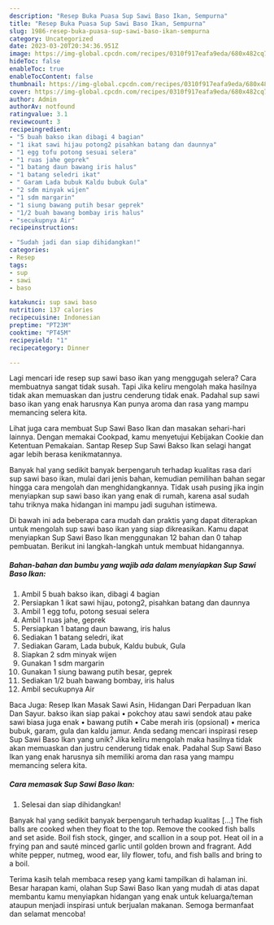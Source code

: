 ```yaml
---
description: "Resep Buka Puasa Sup Sawi Baso Ikan, Sempurna"
title: "Resep Buka Puasa Sup Sawi Baso Ikan, Sempurna"
slug: 1986-resep-buka-puasa-sup-sawi-baso-ikan-sempurna
category: Uncategorized
date: 2023-03-20T20:34:36.951Z
image: https://img-global.cpcdn.com/recipes/0310f917eafa9eda/680x482cq70/sup-sawi-baso-ikan-foto-resep-utama.jpg
hideToc: false
enableToc: true
enableTocContent: false
thumbnail: https://img-global.cpcdn.com/recipes/0310f917eafa9eda/680x482cq70/sup-sawi-baso-ikan-foto-resep-utama.jpg
cover: https://img-global.cpcdn.com/recipes/0310f917eafa9eda/680x482cq70/sup-sawi-baso-ikan-foto-resep-utama.jpg
author: Admin
authorAv: notfound
ratingvalue: 3.1
reviewcount: 3
recipeingredient:
- "5 buah bakso ikan dibagi 4 bagian"
- "1 ikat sawi hijau potong2 pisahkan batang dan daunnya"
- "1 egg tofu potong sesuai selera"
- "1 ruas jahe geprek"
- "1 batang daun bawang iris halus"
- "1 batang seledri ikat"
- " Garam Lada bubuk Kaldu bubuk Gula"
- "2 sdm minyak wijen"
- "1 sdm margarin"
- "1 siung bawang putih besar geprek"
- "1/2 buah bawang bombay iris halus"
- "secukupnya Air"
recipeinstructions:

- "Sudah jadi dan siap dihidangkan!"
categories:
- Resep
tags:
- sup
- sawi
- baso

katakunci: sup sawi baso 
nutrition: 137 calories
recipecuisine: Indonesian
preptime: "PT23M"
cooktime: "PT45M"
recipeyield: "1"
recipecategory: Dinner

---
```



Lagi mencari ide resep sup sawi baso ikan yang menggugah selera? Cara membuatnya sangat tidak susah. Tapi Jika keliru mengolah maka hasilnya tidak akan memuaskan dan justru cenderung tidak enak. Padahal sup sawi baso ikan yang enak harusnya Kan punya aroma dan rasa yang mampu memancing selera kita.


Lihat juga cara membuat Sup Sawi Baso Ikan dan masakan sehari-hari lainnya. Dengan memakai Cookpad, kamu menyetujui Kebijakan Cookie dan Ketentuan Pemakaian. Santap Resep Sup Sawi Bakso Ikan selagi hangat agar lebih berasa kenikmatannya.

Banyak hal yang sedikit banyak berpengaruh terhadap kualitas rasa dari sup sawi baso ikan, mulai dari jenis bahan, kemudian pemilihan bahan segar hingga cara mengolah dan menghidangkannya. Tidak usah pusing jika ingin menyiapkan sup sawi baso ikan yang enak di rumah, karena asal sudah tahu triknya maka hidangan ini mampu jadi suguhan istimewa.


Di bawah ini ada beberapa cara mudah dan praktis yang dapat diterapkan untuk mengolah sup sawi baso ikan yang siap dikreasikan. Kamu dapat menyiapkan Sup Sawi Baso Ikan menggunakan 12 bahan dan 0 tahap pembuatan. Berikut ini langkah-langkah untuk membuat hidangannya.

<!--inarticleads1-->

##### Bahan-bahan dan bumbu yang wajib ada dalam menyiapkan Sup Sawi Baso Ikan:

1. Ambil 5 buah bakso ikan, dibagi 4 bagian
1. Persiapkan 1 ikat sawi hijau, potong2, pisahkan batang dan daunnya
1. Ambil 1 egg tofu, potong sesuai selera
1. Ambil 1 ruas jahe, geprek
1. Persiapkan 1 batang daun bawang, iris halus
1. Sediakan 1 batang seledri, ikat
1. Sediakan  Garam, Lada bubuk, Kaldu bubuk, Gula
1. Siapkan 2 sdm minyak wijen
1. Gunakan 1 sdm margarin
1. Gunakan 1 siung bawang putih besar, geprek
1. Sediakan 1/2 buah bawang bombay, iris halus
1. Ambil secukupnya Air


Baca Juga: Resep Ikan Masak Sawi Asin, Hidangan Dari Perpaduan Ikan Dan Sayur. bakso ikan siap pakai • pokchoy atau sawi sendok atau pake sawi biasa juga enak • bawang putih • Cabe merah iris (opsional) • merica bubuk, garam, gula dan kaldu jamur. Anda sedang mencari inspirasi resep Sup Sawi Baso Ikan yang unik? Jika keliru mengolah maka hasilnya tidak akan memuaskan dan justru cenderung tidak enak. Padahal Sup Sawi Baso Ikan yang enak harusnya sih memiliki aroma dan rasa yang mampu memancing selera kita. 

<!--inarticleads2-->

##### Cara memasak Sup Sawi Baso Ikan:


1. Selesai dan siap dihidangkan!

Banyak hal yang sedikit banyak berpengaruh terhadap kualitas […] The fish balls are cooked when they float to the top. Remove the cooked fish balls and set aside. Boil fish stock, ginger, and scallion in a soup pot. Heat oil in a frying pan and sauté minced garlic until golden brown and fragrant. Add white pepper, nutmeg, wood ear, lily flower, tofu, and fish balls and bring to a boil. 

Terima kasih telah membaca resep yang kami tampilkan di halaman ini. Besar harapan kami, olahan Sup Sawi Baso Ikan yang mudah di atas dapat membantu kamu menyiapkan hidangan yang enak untuk keluarga/teman ataupun menjadi inspirasi untuk berjualan makanan. Semoga bermanfaat dan selamat mencoba!

